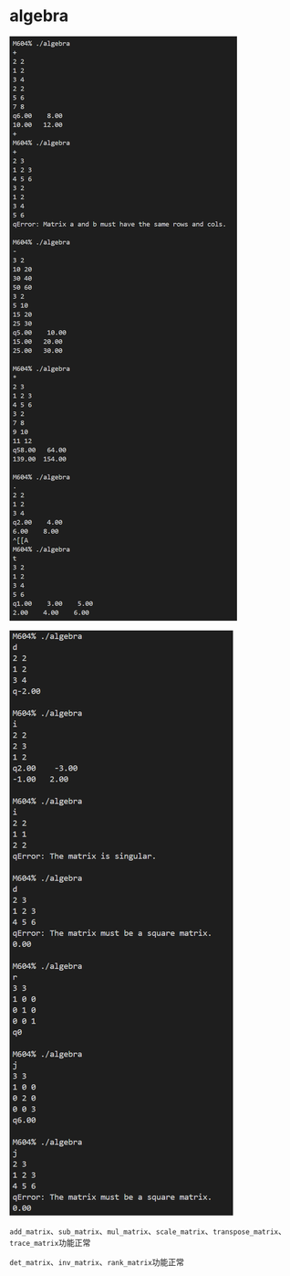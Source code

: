 # algebra

![photo](https://github.com/sunshine750/img_bed/blob/main/1.png)

![photo2](https://github.com/sunshine750/img_bed/blob/main/2.png)

`add_matrix`、`sub_matrix`、`mul_matrix`、`scale_matrix`、`transpose_matrix`、`trace_matrix`功能正常

`det_matrix`、`inv_matrix`、`rank_matrix`功能正常
